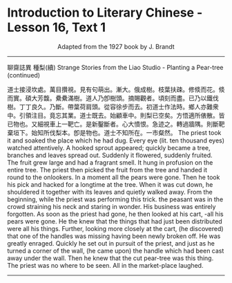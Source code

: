 # Introduction to Literary Chinese - Lesson 16, Text 1

<center>Adapted from the 1927 book by J. Brandt</center>

---

聊齋誌異 種梨(續)
Strange Stories from the Liao Studio - Planting a Pear-tree (continued)

道士接浸坎處。萬目攢視。見有句萌出。漸大。俄成樹。枝葉扶疎。修倐而花。倐而實。碩大芳馥。纍纍滿樹。道人乃卽樹頭。摘賜觀者。頃刻而盡。已乃以鐵伐樹。丁丁良久。乃斷。帶葉荷肩頭。從容徐步而去。初道士作法時。鄉人亦難衆中。引領注目。竟忘其業。道士既去。始顧車中。則梨已空矣。方悟適所俵散。皆已物也。又細視車上一靶亡。是新鑿斷者。心大憤恨。急迹之。轉過牆隅。則斷靶棄垣下。始知所伐梨本。卽是物也。道士不知所在。一市粲然。
The priest took it and soaked the place which he had dug. Every eye (lit. ten thousand eyes) watched attentively. A hooked sprout appeared; quickly became a tree, branches and leaves spread out. Suddenly it flowered, suddenly fruited. The fruit grew large and had a fragrant smell. It hung in profusion on the entire tree. The priest then picked the fruit from the tree and handed it round to the onlookers. In a moment all the pears were gone. Then he took his pick and hacked for a longtime at the tree. When it was cut down, he shouldered it together with its leaves and quietly walked away. From the beginning, while the priest was performing this trick. the peasant was in the crowd straining his neck and staring in wonder. His business was entirely forgotten. As soon as the priest had gone, he then looked at his cart, -all his pears were gone. He the knew that the things that had just been distributed were all his things. Further, looking more closely at the cart, (he discovered) that one of the handles was missing having been newly broken off. He was greatly enraged. Quickly he set out in pursuit of the priest, and just as he turned a corner of the wall, (he came upon) the handle which had been cast away under the wall. Then he knew that the cut pear-tree was this thing. The priest was no where to be seen. All in the market-place laughed.

---

